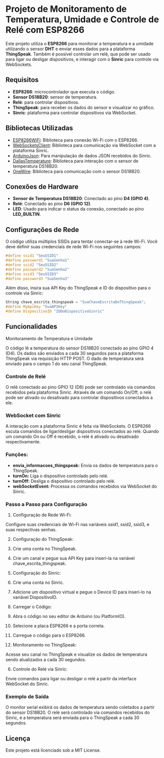 # Projeto de Monitoramento de Temperatura, Umidade e Controle de Relé com ESP8266

Este projeto utiliza o **ESP8266** para monitorar a temperatura e a umidade utilizando o sensor **DHT** e enviar esses dados para a plataforma **ThingSpeak**. Também é possível controlar um relé, que pode ser usado para ligar ou desligar dispositivos, e interagir com o **Sinric** para controle via WebSockets.

## Requisitos

- **ESP8266**: microcontrolador que executa o código.
- **Sensor DS18B20**: sensor de temperatura.
- **Relé**: para controlar dispositivos.
- **ThingSpeak**: para receber os dados do sensor e visualizar no gráfico.
- **Sinric**: plataforma para controlar dispositivos via WebSocket.

## Bibliotecas Utilizadas

- [ESP8266WiFi](https://github.com/esp8266/Arduino/tree/master/libraries/ESP8266WiFi): Biblioteca para conexão Wi-Fi com o ESP8266.
- [WebSocketsClient](https://github.com/Links2004/arduinoWebSockets): Biblioteca para comunicação via WebSocket com a plataforma Sinric.
- [ArduinoJson](https://github.com/bblanchon/ArduinoJson): Para manipulação de dados JSON recebidos do Sinric.
- [DallasTemperature](https://github.com/milesburton/Arduino-Temperature-and-Humidity-Sensor-Library): Biblioteca para interação com o sensor de temperatura DS18B20.
- [OneWire](https://github.com/PaulStoffregen/OneWire): Biblioteca para comunicação com o sensor DS18B20.

## Conexões de Hardware

- **Sensor de Temperatura DS18B20**: Conectado ao pino **D4 (GPIO 4)**.
- **Relé**: Conectado ao pino **D6 (GPIO 12)**.
- **LED**: Usado para indicar o status da conexão, conectado ao pino **LED_BUILTIN**.

## Configurações de Rede

O código utiliza múltiplos SSIDs para tentar conectar-se à rede Wi-Fi. Você deve definir suas credenciais de rede Wi-Fi nos seguintes campos:

```cpp
#define ssid1 "SeuSSID1"
#define password1 "SuaSenha1"
#define ssid2 "SeuSSID2"
#define password2 "SuaSenha2"
#define ssid3 "SeuSSID3"
#define password3 "SuaSenha3"
```

Além disso, insira sua API Key do ThingSpeak e ID do dispositivo para o controle via Sinric:

```cpp
String chave_escrita_thingspeak = "SuaChaveEscritaDoThingSpeak";
#define MyApiKey "SuaAPIKey"
#define DispositivoID "IDDoDispositivoSinric"
```
## Funcionalidades

Monitoramento de Temperatura e Umidade

O código lê a temperatura do sensor DS18B20 conectado ao pino GPIO 4 (D4). Os dados são enviados a cada 30 segundos para a plataforma ThingSpeak via requisição HTTP POST. O dado de temperatura será enviado para o campo 1 do seu canal ThingSpeak.

### Controle de Relé

O relé conectado ao pino GPIO 12 (D6) pode ser controlado via comandos recebidos pela plataforma Sinric. Através de um comando On/Off, o relé pode ser ativado ou desativado para controlar dispositivos conectados a ele.

### WebSocket com Sinric

A interação com a plataforma Sinric é feita via WebSockets. O ESP8266 escuta comandos de ligar/desligar dispositivos conectados ao relé. Quando um comando On ou Off é recebido, o relé é ativado ou desativado respectivamente.

### Funções:

- **envia_informacoes_thingspeak:** Envia os dados de temperatura para o ThingSpeak.
- **turnOn:** Liga o dispositivo controlado pelo relé.
- **turnOff:** Desliga o dispositivo controlado pelo relé.
- **webSocketEvent:** Processa os comandos recebidos via WebSocket do Sinric.

### Passo a Passo para Configuração
1. Configuração de Rede Wi-Fi:

Configure suas credenciais de Wi-Fi nas variáveis ssid1, ssid2, ssid3, e suas respectivas senhas.
   
2. Configuração do ThingSpeak:

  1. Crie uma conta no ThingSpeak.
  2. Crie um canal e pegue sua API Key para inseri-la na variável chave_escrita_thingspeak.
   
3. Configuração do Sinric:

  1. Crie uma conta no Sinric.
  2. Adicione um dispositivo virtual e pegue o Device ID para inseri-lo na variável DispositivoID.
     
4. Carregar o Código:

  1. Abra o código no seu editor de Arduino (ou PlatformIO).
  2. Selecione a placa ESP8266 e a porta correta.
  3. Carregue o código para o ESP8266.
     
5. Monitoramento no ThingSpeak:

Acesse seu canal no ThingSpeak e visualize os dados de temperatura sendo atualizados a cada 30 segundos.

6. Controle do Relé via Sinric:

Envie comandos para ligar ou desligar o relé a partir da interface WebSocket do Sinric.

### Exemplo de Saída

O monitor serial exibirá os dados de temperatura sendo coletados a partir do sensor DS18B20.
O relé será controlado via comandos recebidos do Sinric, e a temperatura será enviada para o ThingSpeak a cada 30 segundos.

## Licença

Este projeto está licenciado sob a MIT License.
